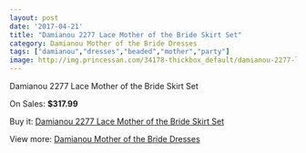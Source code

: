 ```yaml
---
layout: post
date: '2017-04-21'
title: "Damianou 2277 Lace Mother of the Bride Skirt Set"
category: Damianou Mother of the Bride Dresses
tags: ["damianou","dresses","beaded","mother","party"]
image: http://img.princessan.com/34178-thickbox_default/damianou-2277-lace-mother-of-the-bride-skirt-set.jpg
---
```

Damianou 2277 Lace Mother of the Bride Skirt Set

On Sales: **$317.99**
<a href="https://www.princessan.com/en/15974-damianou-2277-lace-mother-of-the-bride-skirt-set.html"><amp-img layout="responsive" width="600" height="600" src="//img.princessan.com/34178-thickbox_default/damianou-2277-lace-mother-of-the-bride-skirt-set.jpg" alt="Damianou 2277 Lace Mother of the Bride Skirt Set 0" /></a>

Buy it: [Damianou 2277 Lace Mother of the Bride Skirt Set](https://www.princessan.com/en/15974-damianou-2277-lace-mother-of-the-bride-skirt-set.html "Damianou 2277 Lace Mother of the Bride Skirt Set")

View more: [Damianou Mother of the Bride Dresses](https://www.princessan.com/en/123- "Damianou Mother of the Bride Dresses")